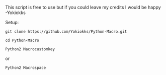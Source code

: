 This script is free to use but if you could leave my credits I would be happy
-Yokiokks

Setup:
```
git clone https://github.com/Yokiokks/Python-Macro.git
```
```
cd Python-Macro
```
```
Python2 Macrocustomkey
```
or
```
Python2 Macrospace
```
